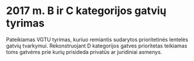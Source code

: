 # 2017 m. B ir C kategorijos gatvių tyrimas

Pateikiamas VGTU tyrimas, kuriuo remiantis sudarytos prioritetinės lentelės gatvių tvarkymui.
Rekonstruojant D kategorijos gatves prioritetas teikiamas toms gatvėms prie kurių prisideda privatūs ar juridiniai asmenys.
